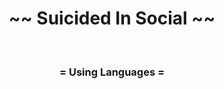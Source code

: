 <div align="center">
  <h1>~~ Suicided In Social ~~</h1>
<br>
  <div align="cneter">
    <h3>= Using Languages =</h3>
</div>
